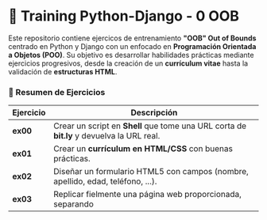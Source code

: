 # 📌 Training Python-Django - 0 OOB

Este repositorio contiene ejercicos de entrenamiento **"OOB" Out of Bounds** centrado en Python y Django con un enfocado en **Programación Orientada a Objetos (POO)**. Su objetivo es desarrollar habilidades prácticas mediante ejercicios progresivos, desde la creación de un **currículum vitae** hasta la validación de **estructuras HTML**.

### 🧩 Resumen de Ejercicios

| Ejercicio | Descripción |
|-------------|----------------|
| **ex00** | Crear un script en **Shell** que tome una URL corta de **bit.ly** y devuelva la URL real. |
| **ex01** | Crear un **currículum en HTML/CSS** con buenas prácticas. |
| **ex02** | Diseñar un formulario HTML5 con campos (nombre, apellido, edad, teléfono, ...). |
| **ex03** | Replicar fielmente una página web proporcionada, separando 
